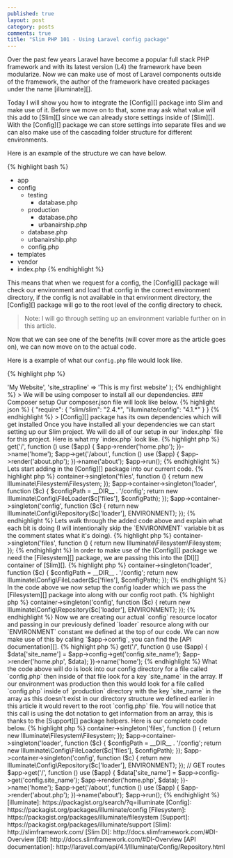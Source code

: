```yaml
---
published: true
layout: post
category: posts
comments: true
title: "Slim PHP 101 - Using Laravel config package"
---
```


Over the past few years Laravel have become a popular full stack PHP framework and with its latest version (L4) the framework have been modularize. Now we can make use of most of Laravel components outside of the framework, the author of the framework have created packages under the name [illuminate][].

Today I will show you how to integrate the [Config][] package into Slim and make use of it. Before we move on to that, some may ask what value will this add to [Slim][] since we can already store settings inside of [Slim][]. With the [Config][] package
we can store settings into separate files and we can also make use of the cascading folder structure for different environments.

Here is an example of the structure we can have below.

{% highlight bash %}
  - app
  - config
    - testing
      - database.php
    - production
      - database.php
      - urbanairship.php
    - database.php
    - urbanairship.php
    - config.php
  - templates
  - vendor
  - index.php
{% endhighlight %}

This means that when we request for a config, the [Config][] package will check our environment and load that config in the correct environment directory, if the config is not available in that environment directory, the [Config][] package will go to the root level of the config directory to check.

> Note: I will go through setting up an environment variable further on in this article.

Now that we can see one of the benefits (will cover more as the article goes on), we can now move on to the actual code.

Here is a example of what our `config.php` file would look like.

{% highlight php %}
<?php
return array(
  'site_name' => 'My Website',
  'site_strapline' => 'This is my first website'
);
{% endhighlight %}

> We will be using composer to install all our dependencies.

### Composer setup

Our composer.json file will look like below.

{% highlight json %}
{
    "require": {
        "slim/slim": "2.4.*",
        "illuminate/config": "4.1.*"
    }
}
{% endhighlight %}

> [Config][] package has its own dependencies which will get installed

Once you have installed all your dependencies we can start setting up our Slim project. We will do all of our setup in our `index.php` file for this project. Here is what my `index.php` look like.

{% highlight php %}
<?php
require 'vendor/autoload.php';

$app = new \Slim\Slim();

// GET routes
$app->get('/', function () use ($app) {
  $app->render('home.php');
})->name('home');

$app->get('/about', function () use ($app) {
  $app->render('about.php');
})->name('about');

$app->run();
{% endhighlight %}

Lets start adding in the [Config][] package into our current code.

{% highlight php %}
<?php
require 'vendor/autoload.php';

// Setup our environment variable base on SLIM_ENV or default to production
define('ENVIRONMENT', isset($_SERVER['SLIM_ENV']) ? $_SERVER['SLIM_ENV'] : 'production');

$app = new \Slim\Slim();

// Config code
$app->container->singleton('files', function () {
  return new Illuminate\Filesystem\Filesystem;
});

$app->container->singleton('loader', function ($c) {
  $configPath = __DIR__ . '/config';
  return new Illuminate\Config\FileLoader($c['files'], $configPath);
});

$app->container->singleton('config', function ($c) {
  return new Illuminate\Config\Repository($c['loader'], ENVIRONMENT);
});
{% endhighlight %}

Lets walk through the added code above and explain what each bit is doing (I will intentionally skip the `ENVIRONMENT` variable bit as the comment states what it's doing).

{% highlight php %}
<?php
$app->container->singleton('files', function () {
  return new Illuminate\Filesystem\Filesystem;
});
{% endhighlight %}

In order to make use of the [Config][] package we need the [Filesystem][] package, we are passing this into the [DI][] container of [Slim][].

{% highlight php %}
<?php
$app->container->singleton('loader', function ($c) {
  $configPath = __DIR__ . '/config';
  return new Illuminate\Config\FileLoader($c['files'], $configPath);
});
{% endhighlight %}

In the code above we now setup the config loader which we pass the [Filesystem][] package into along with our config root path.

{% highlight php %}
<?php
$app->container->singleton('config', function ($c) {
  return new Illuminate\Config\Repository($c['loader'], ENVIRONMENT);
});
{% endhighlight %}

Now we are creating our actual `config` resource locator and passing in our previously defined `loader` resource along with our `ENVIRONMENT` constant we defined at the top of our code.

We can now make use of this by calling `$app->config`, you can find the [API documentation][].

{% highlight php %}
<?php
$app->get('/', function () use ($app) {
  $data['site_name'] = $app->config->get('config.site_name');

  $app->render('home.php', $data);
})->name('home');
{% endhighlight %}

What the code above will do is look into our config directory for a file called `config.php` then inside of that file look for a key `site_name` in the array.

If our environment was production then this would look for a file called `config.php` inside of `production` directory with the key `site_name` in the array as this doesn't exist in our directory structure we defined earlier in this article it would revert to the root `config.php` file.

You will notice that this call is using the dot notation to get information from an array, this is thanks to the [Support][] package helpers.

Here is our complete code below.

{% highlight php %}
<?php
require 'vendor/autoload.php';

// Setup our environment variable base on SLIM_ENV or default to production
define('ENVIRONMENT', isset($_SERVER['SLIM_ENV']) ? $_SERVER['SLIM_ENV'] : 'production');

$app = new \Slim\Slim();

// Config code
$app->container->singleton('files', function () {
  return new Illuminate\Filesystem\Filesystem;
});

$app->container->singleton('loader', function ($c) {
  $configPath = __DIR__ . '/config';
  return new Illuminate\Config\FileLoader($c['files'], $configPath);
});

$app->container->singleton('config', function ($c) {
  return new Illuminate\Config\Repository($c['loader'], ENVIRONMENT);
});

// GET routes
$app->get('/', function () use ($app) {
  $data['site_name'] = $app->config->get('config.site_name');

  $app->render('home.php', $data);
})->name('home');

$app->get('/about', function () use ($app) {
    $app->render('about.php');
})->name('about');

$app->run();
{% endhighlight %}

[illuminate]: https://packagist.org/search/?q=illuminate
[Config]: https://packagist.org/packages/illuminate/config
[Filesystem]: https://packagist.org/packages/illuminate/filesystem
[Support]: https://packagist.org/packages/illuminate/support
[Slim]: http://slimframework.com/
[Slim DI]: http://docs.slimframework.com/#DI-Overview
[DI]: http://docs.slimframework.com/#DI-Overview
[API documentation]: http://laravel.com/api/4.1/Illuminate/Config/Repository.html
